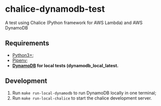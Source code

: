 # chalice-dynamodb-test
A test using Chalice (Python framework for AWS Lambda) and AWS DynamoDB

## Requirements
- [Python3+](https://www.python.org/downloads/);
- [Pipenv](https://github.com/pypa/pipenv);
- **[DynamoDB](https://docs.aws.amazon.com/amazondynamodb/latest/developerguide/DynamoDBLocal.DownloadingAndRunning.html) for local tests (dynamodb_local_latest.**

## Development
1) Run `make run-local-dynamodb` to run DynamoDB locally in one terminal;
2) Run `make run-local-chalice` to start the chalice development server.
